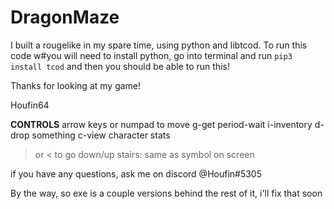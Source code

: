 # DragonMaze
I built a rougelike in my spare time, using python and libtcod.  To run this code w#you will need to install python, go into terminal and run `pip3 install tcod` and then you should be able to run this!

Thanks for looking at my game!

Houfin64

__CONTROLS__
arrow keys or numpad to move
g-get
period-wait
i-inventory
d-drop something
c-view character stats
> or < to go down/up stairs: same as symbol on screen

if you have any questions, ask me on discord @Houfin#5305

By the way, so exe is a couple versions behind the rest of it, i'll fix that soon
